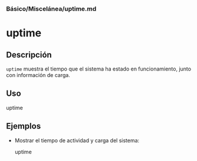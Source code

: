 ### **Básico/Miscelánea/uptime.md**

# uptime

## Descripción

`uptime` muestra el tiempo que el sistema ha estado en funcionamiento, junto con información de carga.

## Uso

uptime

## Ejemplos

- Mostrar el tiempo de actividad y carga del sistema:

  uptime
